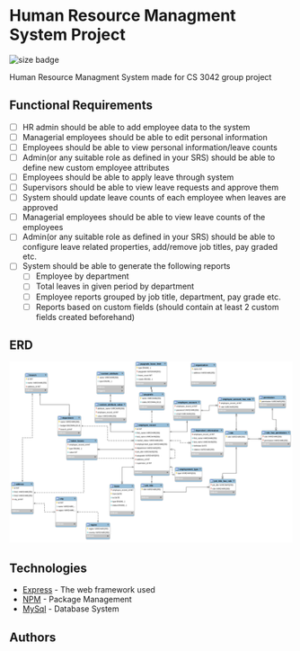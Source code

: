 # Human Resource Managment System Project
![size badge](https://img.shields.io/github/repo-size/greatwhitesharks/HRMSystem)

Human Resource Managment System made for CS 3042 group project

## Functional Requirements

- [ ] HR admin should be able to add employee data to the system
- [ ] Managerial employees should be able to edit personal information
- [ ] Employees should be able to view personal information/leave counts
- [ ] Admin(or any suitable role as defined in your SRS) should be able to define new custom employee attributes
- [ ] Employees should be able to apply leave through system
- [ ] Supervisors should be able to view leave requests and approve them
- [ ] System should update leave counts of each employee when leaves are approved
- [ ] Managerial employees should be able to view leave counts of the employees
- [ ] Admin(or any suitable role as defined in your SRS) should be able to configure leave related properties, add/remove job titles, pay graded etc.
- [ ] System should be able to generate the following reports
  - [ ] Employee by department
  - [ ] Total leaves in given period by department
  - [ ] Employee reports grouped by job title, department, pay grade etc.
  - [ ] Reports based on custom fields (should contain at least 2 custom fields created beforehand)

## ERD

![ERD](./docs/ERD/ERD.png)

## Technologies

* [Express](https://expressjs.com/) - The web framework used
* [NPM](https://www.npmjs.com/get-npm/) - Package Management
* [MySql](https://www.mysql.com/) - Database System

## Authors
